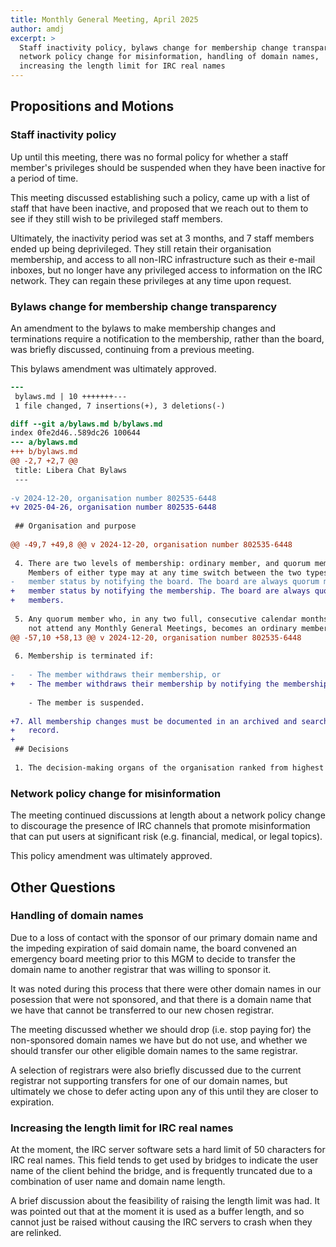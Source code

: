 ```yaml
---
title: Monthly General Meeting, April 2025
author: amdj
excerpt: >
  Staff inactivity policy, bylaws change for membership change transparency,
  network policy change for misinformation, handling of domain names,
  increasing the length limit for IRC real names
---
```


## Propositions and Motions

### Staff inactivity policy

Up until this meeting, there was no formal policy for whether a staff
member's privileges should be suspended when they have been inactive for
a period of time.

This meeting discussed establishing such a policy, came up with a list of
staff that have been inactive, and proposed that we reach out to them to see
if they still wish to be privileged staff members.

Ultimately, the inactivity period was set at 3 months, and 7 staff members
ended up being deprivileged.  They still retain their organisation
membership, and access to all non-IRC infrastructure such as their e-mail
inboxes, but no longer have any privileged access to information on the IRC
network.  They can regain these privileges at any time upon request.

### Bylaws change for membership change transparency

An amendment to the bylaws to make membership changes and terminations
require a notification to the membership, rather than the board, was
briefly discussed, continuing from a previous meeting.

This bylaws amendment was ultimately approved.

```patch
---
 bylaws.md | 10 +++++++---
 1 file changed, 7 insertions(+), 3 deletions(-)

diff --git a/bylaws.md b/bylaws.md
index 0fe2d46..589dc26 100644
--- a/bylaws.md
+++ b/bylaws.md
@@ -2,7 +2,7 @@
 title: Libera Chat Bylaws
 ---
 
-v 2024-12-20, organisation number 802535-6448
+v 2025-04-26, organisation number 802535-6448
 
 ## Organisation and purpose
 
@@ -49,7 +49,8 @@ v 2024-12-20, organisation number 802535-6448
 
 4. There are two levels of membership: ordinary member, and quorum member.
    Members of either type may at any time switch between the two types of
-   member status by notifying the board. The board are always quorum members.
+   member status by notifying the membership. The board are always quorum
+   members.
 
 5. Any quorum member who, in any two full, consecutive calendar months, does
    not attend any Monthly General Meetings, becomes an ordinary member
@@ -57,10 +58,13 @@ v 2024-12-20, organisation number 802535-6448
 
 6. Membership is terminated if:
 
-   - The member withdraws their membership, or
+   - The member withdraws their membership by notifying the membership, or
 
    - The member is suspended.
 
+7. All membership changes must be documented in an archived and searchable
+   record.
+
 ## Decisions
 
 1. The decision-making organs of the organisation ranked from highest to
```

### Network policy change for misinformation

The meeting continued discussions at length about a network policy change to
discourage the presence of IRC channels that promote misinformation that can
put users at significant risk (e.g. financial, medical, or legal topics).

This policy amendment was ultimately approved.

## Other Questions

### Handling of domain names

Due to a loss of contact with the sponsor of our primary domain name and the
impeding expiration of said domain name, the board convened an emergency
board meeting prior to this MGM to decide to transfer the domain name to
another registrar that was willing to sponsor it.

It was noted during this process that there were other domain names in our
posession that were not sponsored, and that there is a domain name that we
have that cannot be transferred to our new chosen registrar.

The meeting discussed whether we should drop (i.e. stop paying for) the
non-sponsored domain names we have but do not use, and whether we should
transfer our other eligible domain names to the same registrar.

A selection of registrars were also briefly discussed due to the current
registrar not supporting transfers for one of our domain names, but
ultimately we chose to defer acting upon any of this until they are closer
to expiration.

### Increasing the length limit for IRC real names

At the moment, the IRC server software sets a hard limit of 50 characters
for IRC real names.  This field tends to get used by bridges to indicate the
user name of the client behind the bridge, and is frequently truncated due
to a combination of user name and domain name length.

A brief discussion about the feasibility of raising the length limit was
had.  It was pointed out that at the moment it is used as a buffer length,
and so cannot just be raised without causing the IRC servers to crash when
they are relinked.

